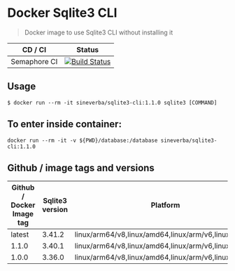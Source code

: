 Docker Sqlite3 CLI
==================

> Docker image to use Sqlite3 CLI without installing it

| CD / CI   | Status |
| --------- | ------ |
| Semaphore CI | [![Build Status](https://sineverba.semaphoreci.com/badges/docker-sqlite3-cli/branches/master.svg)](https://sineverba.semaphoreci.com/projects/docker-sqlite3-cli) |


## Usage

`$ docker run --rm -it sineverba/sqlite3-cli:1.1.0 sqlite3 [COMMAND]`

## To enter inside container:

`docker run --rm -it -v ${PWD}/database:/database sineverba/sqlite3-cli:1.1.0`

## Github / image tags and versions

| Github / Docker Image tag | Sqlite3 version | Platform |
| ------------------------- | ----------- | -------- |
| latest | 3.41.2 | linux/arm64/v8,linux/amd64,linux/arm/v6,linux/arm/v7 |
| 1.1.0 | 3.40.1 | linux/arm64/v8,linux/amd64,linux/arm/v6,linux/arm/v7 |
| 1.0.0 | 3.36.0 | linux/arm64/v8,linux/amd64,linux/arm/v6,linux/arm/v7 |